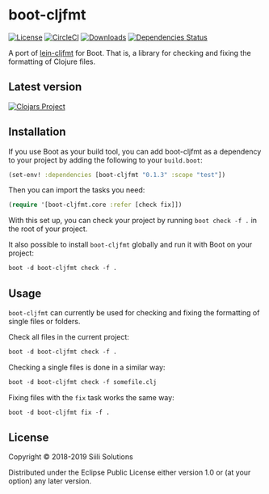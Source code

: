 # boot-cljfmt

[![License](https://img.shields.io/badge/License-EPL%201.0-red.svg)](https://opensource.org/licenses/EPL-1.0)
[![CircleCI](https://img.shields.io/circleci/project/github/siili-core/boot-cljfmt.svg)](https://circleci.com/gh/siilisolutions/boot-cljfmt)
[![Downloads](https://jarkeeper.com/siili-core/boot-cljfmt/downloads.svg)](https://jarkeeper.com/siili-core/boot-cljfmt)
[![Dependencies Status](https://jarkeeper.com/siili-core/boot-cljfmt/status.svg)](https://jarkeeper.com/siili-core/boot-cljfmt)

A port of [lein-cljfmt](https://github.com/weavejester/cljfmt) for Boot.
That is, a library for checking and fixing the formatting of Clojure files.

## Latest version

[![Clojars Project](https://img.shields.io/clojars/v/boot-cljfmt.svg)](https://clojars.org/boot-cljfmt)

## Installation

If you use Boot as your build tool, you can add boot-cljfmt as a dependency to your project by adding 
the following to your `build.boot`:

```clojure
(set-env! :dependencies [boot-cljfmt "0.1.3" :scope "test"])
```

Then you can import the tasks you need:
```clojure
(require '[boot-cljfmt.core :refer [check fix]])
```

With this set up, you can check your project by running `boot check -f .` in the
root of your project.

It also possible to install `boot-cljfmt` globally and run it with Boot on your project:

```clojure
boot -d boot-cljfmt check -f .
```

## Usage

`boot-cljfmt` can currently be used for checking and fixing the formatting of single files or folders.

Check all files in the current project:
```clojure
boot -d boot-cljfmt check -f .
```

Checking a single files is done in a similar way:
```clojure
boot -d boot-cljfmt check -f somefile.clj
```

Fixing files with the `fix` task works the same way:
```clojure
boot -d boot-cljfmt fix -f .
```

## License

Copyright © 2018-2019 Siili Solutions

Distributed under the Eclipse Public License either version 1.0 or (at
your option) any later version.
